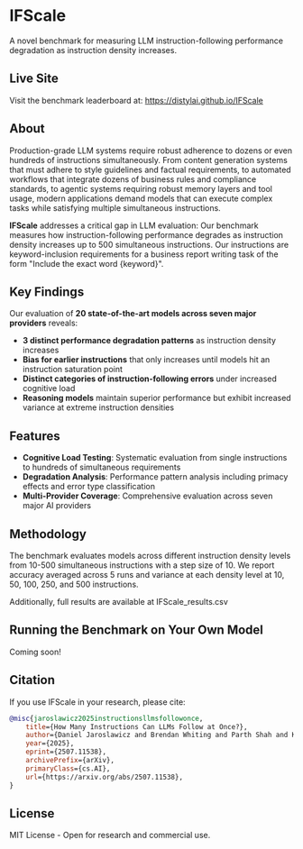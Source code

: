# IFScale

A novel benchmark for measuring LLM instruction-following performance degradation as instruction density increases.

## Live Site

Visit the benchmark leaderboard at: https://distylai.github.io/IFScale

## About

Production-grade LLM systems require robust adherence to dozens or even hundreds of instructions simultaneously. From content generation systems that must adhere to style guidelines and factual requirements, to automated workflows that integrate dozens of business rules and
compliance standards, to agentic systems requiring robust memory layers and tool usage, modern applications
demand models that can execute complex tasks while satisfying multiple simultaneous instructions.

**IFScale** addresses a critical gap in LLM evaluation: Our benchmark measures how instruction-following performance degrades as instruction density increases up to 500 simultaneous instructions. Our instructions are keyword-inclusion requirements for a business report writing task
of the form  "Include the exact word {keyword}".

## Key Findings

Our evaluation of **20 state-of-the-art models across seven major providers** reveals:

- **3 distinct performance degradation patterns** as instruction density increases
- **Bias for earlier instructions** that only increases until models hit an instruction saturation point 
- **Distinct categories of instruction-following errors** under increased cognitive load
- **Reasoning models** maintain superior performance but exhibit increased variance at extreme instruction densities

## Features

- **Cognitive Load Testing**: Systematic evaluation from single instructions to hundreds of simultaneous requirements
- **Degradation Analysis**: Performance pattern analysis including primacy effects and error type classification
- **Multi-Provider Coverage**: Comprehensive evaluation across seven major AI providers

## Methodology

The benchmark evaluates models across different instruction density levels from 10-500 simultaneous instructions with a step size of 10.
We report accuracy averaged across 5 runs and variance at each density level at 10, 50, 100, 250, and 500 instructions.

Additionally, full results are available at IFScale_results.csv

## Running the Benchmark on Your Own Model

Coming soon!

## Citation

If you use IFScale in your research, please cite:

```bibtex
@misc{jaroslawicz2025instructionsllmsfollowonce,
    title={How Many Instructions Can LLMs Follow at Once?}, 
    author={Daniel Jaroslawicz and Brendan Whiting and Parth Shah and Karime Maamari},
    year={2025},
    eprint={2507.11538},
    archivePrefix={arXiv},
    primaryClass={cs.AI},
    url={https://arxiv.org/abs/2507.11538}, 
}
```

## License

MIT License - Open for research and commercial use.
